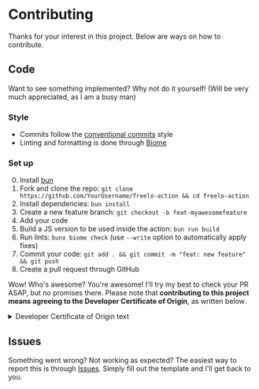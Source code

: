 # Contributing
Thanks for your interest in this project. Below are ways on how to contribute.

## Code
Want to see something implemented? Why not do it yourself! (Will be very much appreciated, as I am a busy man)
### Style
- Commits follow the [conventional commits](https://www.conventionalcommits.org/en/v1.0.0/) style
- Linting and formatting is done through [Biome](https://biomejs.dev/)
### Set up
0. Install [bun](https://bun.sh)
1. Fork and clone the repo: `git clone https://github.com/YourUsername/freelo-action && cd freelo-action`
2. Install dependencies: `bun install`
4. Create a new feature branch: `git checkout -b feat-myawesomefeature`
5. Add your code
6. Build a JS version to be used inside the action: `bun run build`
7. Run lints: `bunx biome check` (use `--write` option to automatically apply fixes)
8. Commit your code: `git add . && git commit -m "feat: new feature" && git push`
9. Create a pull request through GitHub

Wow! Who's awesome? You're awesome! I'll try my best to check your PR ASAP, but no promises there.
Please note that **contributing to this project means agreeing to the Developer Certificate of Origin**, as written below.

<details>

<summary>Developer Certificate of Origin text</summary>

```
Developer Certificate of Origin
Version 1.1

Copyright (C) 2004, 2006 The Linux Foundation and its contributors.

Everyone is permitted to copy and distribute verbatim copies of this
license document, but changing it is not allowed.


Developer's Certificate of Origin 1.1

By making a contribution to this project, I certify that:

(a) The contribution was created in whole or in part by me and I
    have the right to submit it under the open source license
    indicated in the file; or

(b) The contribution is based upon previous work that, to the best
    of my knowledge, is covered under an appropriate open source
    license and I have the right under that license to submit that
    work with modifications, whether created in whole or in part
    by me, under the same open source license (unless I am
    permitted to submit under a different license), as indicated
    in the file; or

(c) The contribution was provided directly to me by some other
    person who certified (a), (b) or (c) and I have not modified
    it.

(d) I understand and agree that this project and the contribution
    are public and that a record of the contribution (including all
    personal information I submit with it, including my sign-off) is
    maintained indefinitely and may be redistributed consistent with
    this project or the open source license(s) involved.
```

</details>

## Issues
Something went wrong? Not working as expected? The easiest way to report this is through [Issues](https://github.com/hernikplays/freelo-action/issues). Simply fill out the template and I'll get back to you.


